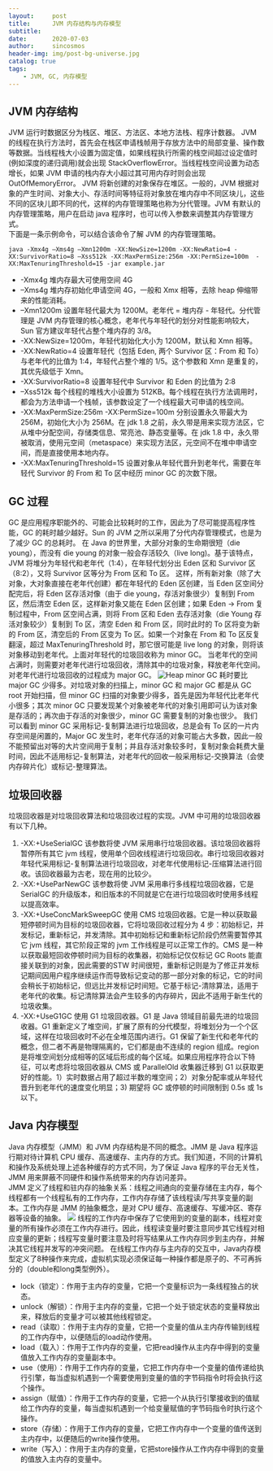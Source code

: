 ```yaml
---
layout:     post
title:      JVM 内存结构与内存模型
subtitle:   
date:       2020-07-03
author:     sincosmos
header-img: img/post-bg-universe.jpg
catalog: true
tags:
    - JVM, GC, 内存模型
---  
```


## JVM 内存结构
JVM 运行时数据区分为栈区、堆区、方法区、本地方法栈、程序计数器。
JVM 的线程在执行方法时，首先会在栈区申请栈帧用于存放方法中的局部变量、操作数等数据。当线程栈大小设置为固定值，如果线程执行所需的栈空间超过设定值时(例如深度的递归调用)就会出现 StackOverflowError。当线程栈空间设置为动态增长，如果 JVM 申请的栈内存大小超过其可用内存时则会出现 OutOfMemoryError。 
JVM 将新创建的对象保存在堆区。一般的，JVM 根据对象的产生时间、对象大小、存活时间等特征将对象放在堆内存中不同区块儿，这些不同的区块儿即不同的代，这样的内存管理策略也称为分代管理。JVM 有默认的内存管理策略，用户在启动 java 程序时，也可以传入参数来调整其内存管理方式。  
下面是一条示例命令，可以结合该命令了解 JVM 的内存管理策略。
```
java -Xmx4g –Xms4g –Xmn1200m -XX:NewSize=1200m -XX:NewRatio=4 -XX:SurvivorRatio=8 –Xss512k -XX:MaxPermSize:256m -XX:PermSize=100m  -XX:MaxTenuringThreshold=15 -jar example.jar
```
- -Xmx4g 堆内存最大可使用空间 4G
- –Xms4g 堆内存初始化申请空间 4G，一般和 Xmx 相等，去除 heap 伸缩带来的性能消耗。
- –Xmn1200m 设置年轻代最大为 1200M。老年代 = 堆内存 - 年轻代。分代管理是 JVM 内存管理的核心概念，老年代与年轻代的划分对性能影响较大，Sun 官方建议年轻代占整个堆内存的 3/8。
- -XX:NewSize=1200m，年轻代初始化大小为 1200M，默认和 Xmn 相等。
- -XX:NewRatio=4 设置年轻代（包括 Eden, 两个 Survivor 区：From 和 To）与老年代的比值为 1:4，年轻代占整个堆的 1/5。这个参数和 Xmn 是重复的，其优先级低于 Xmn。
- -XX:SurvivorRatio=8 设置年轻代中 Survivor 和 Eden 的比值为 2:8
- –Xss512k 每个线程的堆栈大小设置为 512KB。每个线程在执行方法调用时，都会为方法申请一个栈帧，该参数设定了一个线程最大可申请的栈空间。
- -XX:MaxPermSize:256m -XX:PermSize=100m 分别设置永久带最大为 256M，初始化大小为 256M。在 jdk 1.8 之前，永久带是用来实现方法区，它从堆中分配空间，存储类信息、常亮池、静态变量等。在 jdk 1.8 中，永久带被取消，使用元空间（metaspace）来实现方法区，元空间不在堆中申请空间，而是直接使用本地内存。
- -XX:MaxTenuringThreshold=15 设置对象从年轻代晋升到老年代，需要在年轻代 Survivor 的 From 和 To 区中经历 minor GC 的次数下限。

## GC 过程
GC 是应用程序职能外的、可能会比较耗时的工作，因此为了尽可能提高程序性能，GC 的耗时越少越好。Sun 的 JVM 之所以采用了分代内存管理模式，也是为了减少 GC 的总耗时。
在 Java 的世界里，大部分对象的生命期很短（die young），而没有 die young 的对象一般会存活较久（live long)。基于该特点，JVM 将堆分为年轻代和老年代（1:4），在年轻代划分出 Eden 区和 Survivor 区（8:2），又将 Survivor 区等分为 From 区和 To 区。
这样，所有新对象（除了大对象，大对象直接在老年代创建）都在年轻代的 Eden 区创建，当 Eden 区空间分配完后，将 Eden 区存活对像（由于 die young，存活对象很少）复制到 From 区，然后清空 Eden 区，这样新对象又能在 Eden 区创建；如果 Eden -> From 复制过程中，From 区空间占满，则将 From 区和 Eden 去存活对象（die Young 存活对象较少）复制到 To 区，清空 Eden 和 From 区，同时此时的 To 区将变为新的 From 区，清空后的 From 区变为 To 区。如果一个对象在 From 和 To 区反复翻滚，超过 MaxTenuringThreshold 时，那它很可能是 live long 的对象，则将该对象移动到老年代。上面对年轻代的垃圾回收称为 minor GC。
当老年代的空间占满时，则需要对老年代进行垃圾回收，清除其中的垃圾对象，释放老年代空间。对老年代进行垃圾回收的过程成为 major GC。
![Heap](https://fengmengzhao.github.io/img/posts/java-heap-model.png)
minor GC 耗时要比 major GC 少得多。对垃圾对象的扫描上，minor GC 和 major GC 都是从 GC root 开始扫描，但 minor GC 扫描的对象要少得多，首先是因为年轻代比老年代小很多；其次 minor GC 只要发现某个对象被老年代的对象引用即可认为该对象是存活的；再次由于存活的对象很少，minor GC 需要复制的对象也很少。
我们可以看到 minor GC 采用标记-复制算法进行垃圾回收，总是会有 To 区的一片内存空间是闲置的，Major GC 发生时，老年代存活的对象可能占大多数，因此一般不能预留出对等的大片空间用于复制；并且存活对象较多时，复制对象会耗费大量时间，因此不适用标记-复制算法，对老年代的回收一般采用标记-交换算法（会使内存碎片化）或标记-整理算法。

## 垃圾回收器
垃圾回收器是对垃圾回收算法和垃圾回收过程的实现。JVM 中可用的垃圾回收器有以下几种。
1. -XX:+UseSerialGC 该参数将使 JVM 采用串行垃圾回收器。该垃圾回收器将暂停所有其它 jvm 线程，使用单个回收线程进行垃圾回收。串行垃圾回收器对年轻代采用标记-复制算法进行垃圾回收，对老年代使用标记-压缩算法进行回收。该回收器最为古老，现在用的比较少。
2. -XX:+UseParNewGC 该参数将使 JVM 采用串行多线程垃圾回收器，它是 SerialGC 的升级版本，和旧版本的不同就是它在进行垃圾回收时使用多线程以提高效率。
3. -XX:+UseConcMarkSweepGC 使用 CMS 垃圾回收器。它是一种以获取最短停顿时间为目标的垃圾回收器，它将垃圾回收过程分为 4 步：初始标记，并发标记，重新标记，并发清除。其中初始标记和重新标记阶段仍然需要暂停其它 jvm 线程，其它阶段正常的 jvm 工作线程是可以正常工作的。CMS 是一种以获取最短回收停顿时间为目标的收集器，初始标记仅仅标记 GC Roots 能直接关联到的对象，因此需要的STW 时间很短，重新标记则是为了修正并发标记期间因用户程序继续运作而导致标记变动的那一部分对象的标记，它的时间会稍长于初始标记，但远比并发标记时间短。它基于标记-清除算法，适用于老年代的收集。标记清除算法会产生较多的内存碎片，因此不适用于新生代的垃圾收集。
4. -XX:+UseG1GC 使用 G1 垃圾回收器。G1 是 Java 领域目前最先进的垃圾回收器。G1 重新定义了堆空间，扩展了原有的分代模型，将堆划分为一个个区域，这样在垃圾回收时不必在全堆范围内进行。G1 保留了新生代和老年代的概念，但二者不再是物理隔离的，它们都是由不连续的 region 组成。region 是将堆空间划分成相等的区域后形成的每个区域。如果应用程序符合以下特征，可以考虑将垃圾回收器从 CMS 或 ParallelOld 收集器迁移到 G1 以获取更好的性能。1）实时数据占用了超过半数的堆空间；2）对象分配率或从年轻代晋升到老年代的速度变化明显；3) 期望将 GC 或停顿的时间限制到 0.5s 或 1s 以下。



## Java 内存模型
Java 内存模型（JMM）和 JVM 内存结构是不同的概念。JMM 是 Java 程序运行期对待计算机 CPU 缓存、高速缓存、主内存的方式。我们知道，不同的计算机和操作及系统处理上述各种缓存的方式不同，为了保证 Java 程序的平台无关性，JMM 用来屏蔽不同硬件和操作系统带来的内存访问差异。  
JMM 定义了线程和驻内存的抽象关系：线程之间通向的变量存储在主内存，每个线程都有一个线程私有的工作内存，工作内存存储了该线程读/写共享变量的副本。工作内存是 JMM 的抽象概念，是对 CPU 缓存、高速缓存、写缓冲区、寄存器等设备的抽象。
![](https://user-gold-cdn.xitu.io/2019/11/4/16e348b63f897229?imageView2/0/w/1280/h/960/ignore-error/1)
线程的工作内存中保存了它使用到的变量的副本，线程对变量的所有操作必须在工作内存进行。因此，线程读变量时要注意同步其它线程对相应变量的更新；线程写变量时要注意及时将写结果从工作内存同步到主内存，并解决其它线程并发写的冲突问题。
在线程工作内存与主内存的交互中，Java内存模型定义了8种操作来完成，虚拟机实现必须保证每一种操作都是原子的、不可再拆分的（double和long类型例外）。
- lock（锁定）：作用于主内存的变量，它把一个变量标识为一条线程独占的状态。
- unlock（解锁）：作用于主内存的变量，它把一个处于锁定状态的变量释放出来，释放后的变量才可以被其他线程锁定。
- read（读取）：作用于主内存的变量，它把一个变量的值从主内存传输到线程的工作内存中，以便随后的load动作使用。
- load（载入）：作用于工作内存的变量，它把read操作从主内存中得到的变量值放入工作内存的变量副本中。
- use（使用）：作用于工作内存的变量，它把工作内存中一个变量的值传递给执行引擎，每当虚拟机遇到一个需要使用到变量的值的字节码指令时将会执行这个操作。
- assign（赋值）：作用于工作内存的变量，它把一个从执行引擎接收到的值赋给工作内存的变量，每当虚拟机遇到一个给变量赋值的字节码指令时执行这个操作。
- store（存储）：作用于工作内存的变量，它把工作内存中一个变量的值传送到主内存中，以便随后的write操作使用。
- write（写入）：作用于主内存的变量，它把store操作从工作内存中得到的变量的值放入主内存的变量中。





